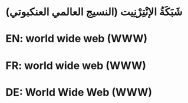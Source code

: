 # شَبَكَةُ الإنْتِرْنِيت (النسيج العالمي العنكبوتي)

# EN: world wide web (WWW)

# FR: world wide web  (WWW)

# DE: World Wide Web (WWW)
